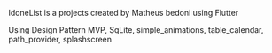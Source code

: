 

IdoneList is a projects created by Matheus bedoni using Flutter

Using Design Pattern MVP,
 SqLite,
 simple_animations,
 table_calendar,
 path_provider,
 splashscreen
